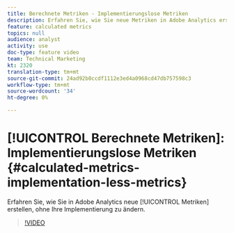 ```yaml
---
title: Berechnete Metriken - Implementierungslose Metriken
description: Erfahren Sie, wie Sie neue Metriken in Adobe Analytics erstellen, ohne Ihre Implementierung zu ändern.
feature: calculated metrics
topics: null
audience: analyst
activity: use
doc-type: feature video
team: Technical Marketing
kt: 2320
translation-type: tm+mt
source-git-commit: 24ad92b0ccdf1112e3ed4a0968cd47db757598c3
workflow-type: tm+mt
source-wordcount: '34'
ht-degree: 0%

---
```



# [!UICONTROL Berechnete Metriken]: Implementierungslose Metriken {#calculated-metrics-implementation-less-metrics}

Erfahren Sie, wie Sie in Adobe Analytics neue [!UICONTROL Metriken] erstellen, ohne Ihre Implementierung zu ändern.

>[!VIDEO](https://video.tv.adobe.com/v/25407/?quality=12)
